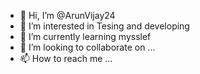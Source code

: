 - 👋 Hi, I’m @ArunVijay24
- 👀 I’m interested in Tesing and developing
- 🌱 I’m currently learning mysslef
- 💞️ I’m looking to collaborate on ...
- 📫 How to reach me ...

<!---
ArunVijay24/ArunVijay24 is a ✨ special ✨ repository because its `README.md` (this file) appears on your GitHub profile.
You can click the Preview link to take a look at your changes.
--->
